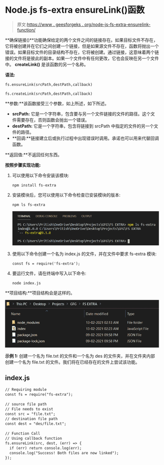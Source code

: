 # Node.js fs-extra ensureLink()函数

> 原文:[https://www . geesforgeks . org/node-js-fs-extra-ensurelink-function/](https://www.geeksforgeeks.org/node-js-fs-extra-ensurelink-function/)

**确保链接()**功能确保给定的两个文件之间的链接存在。如果目标文件不存在，它将被创建并在它们之间创建一个链接，但是如果源文件不存在，函数将抛出一个错误。如果目标文件的目录结构不存在，它将被创建。通过链接，这意味着两个链接的文件将是彼此的副本。如果一个文件中有任何更改，它也会反映在另一个文件中。 **createLink()** 是该函数的另一个名称。

**语法:**

```
fs.ensureLink(srcPath,destPath,callback)
```

```
fs.createLink(srcPath,destPath,callback)
```

**参数:**该函数接受三个参数，如上所述，如下所述。

*   **srcPath:** 它是一个字符串，包含要与另一个文件链接的文件的路径。这个文件需要存在，否则函数会抛出一个错误。
*   **destPath:** 它是一个字符串，包含将链接到 srcPath 中指定的文件的另一个文件的路径。
*   **回调:**链接建立后或执行过程中出现错误时调用。承诺也可以用来代替回调函数。

**返回值:**不返回任何东西。

**按照步骤实现功能:**

1.  可以使用以下命令安装该模块:

    ```
    npm install fs-extra
    ```

2.  安装模块后，您可以使用以下命令检查已安装模块的版本:

    ```
    npm ls fs-extra
    ```

    ![](img/6f9698d7807d36e8a1b1743c10a22d3c.png)

3.  使用以下命令创建一个名为 index.js 的文件，并在文件中要求 fs-extra 模块:

    ```
    const fs = require('fs-extra');
    ```

4.  要运行文件，请在终端中写入以下命令:

    ```
    node index.js
    ```

**项目结构:**项目结构会是这样的。

![](img/5a04b4a9423b0180bdb62b253dc661e9.png)

**示例 1:** 创建一个名为 file.txt 的文件和一个名为 des 的文件夹，并在文件夹内部创建一个名为 file.txt 的文件。我们将在已经存在的文件上尝试该功能。

## index.js

```
// Requiring module
const fs = require("fs-extra");

// source file path
// File needs to exist
const src = "file.txt";
// destination file path
const dest = "des/file.txt";

// Function Call
// Using callback function
fs.ensureLink(src, dest, (err) => {
  if (err) return console.log(err);
  console.log("Success! Both files are now linked");
});
```